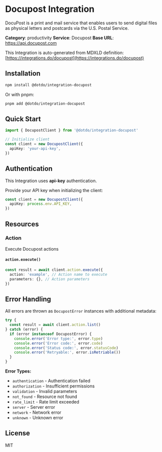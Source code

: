 # Docupost Integration

DocuPost is a print and mail service that enables users to send digital files as physical letters and postcards via the U.S. Postal Service.

**Category**: productivity
**Service**: Docupost
**Base URL**: https://api.docupost.com

This Integration is auto-generated from MDXLD definition: [https://integrations.do/docupost](https://integrations.do/docupost)

## Installation

```bash
npm install @dotdo/integration-docupost
```

Or with pnpm:

```bash
pnpm add @dotdo/integration-docupost
```

## Quick Start

```typescript
import { DocupostClient } from '@dotdo/integration-docupost'

// Initialize client
const client = new DocupostClient({
  apiKey: 'your-api-key',
})
```

## Authentication

This Integration uses **api-key** authentication.

Provide your API key when initializing the client:

```typescript
const client = new DocupostClient({
  apiKey: process.env.API_KEY,
})
```

## Resources

### Action

Execute Docupost actions

#### `action.execute()`

```typescript
const result = await client.action.execute({
  action: 'example', // Action name to execute
  parameters: {}, // Action parameters
})
```

## Error Handling

All errors are thrown as `DocupostError` instances with additional metadata:

```typescript
try {
  const result = await client.action.list()
} catch (error) {
  if (error instanceof DocupostError) {
    console.error('Error type:', error.type)
    console.error('Error code:', error.code)
    console.error('Status code:', error.statusCode)
    console.error('Retryable:', error.isRetriable())
  }
}
```

**Error Types:**

- `authentication` - Authentication failed
- `authorization` - Insufficient permissions
- `validation` - Invalid parameters
- `not_found` - Resource not found
- `rate_limit` - Rate limit exceeded
- `server` - Server error
- `network` - Network error
- `unknown` - Unknown error

## License

MIT
